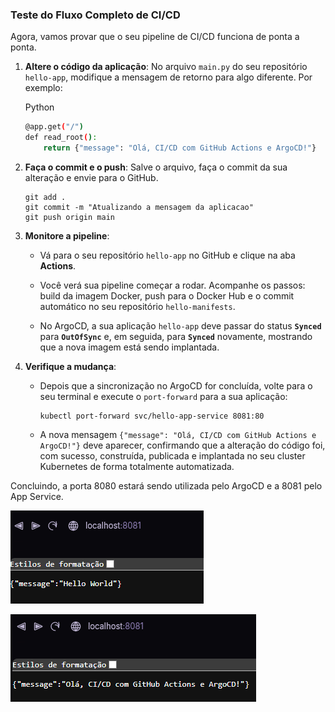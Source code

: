 ### **Teste do Fluxo Completo de CI/CD**

Agora, vamos provar que o seu pipeline de CI/CD funciona de ponta a ponta.

1. **Altere o código da aplicação**: No arquivo `main.py` do seu repositório `hello-app`, modifique a mensagem de retorno para algo diferente. Por exemplo:
    
    Python
    
    ```bash
    @app.get("/")
    def read_root():
        return {"message": "Olá, CI/CD com GitHub Actions e ArgoCD!"}
    ```
    
2. **Faça o commit e o push**: Salve o arquivo, faça o commit da sua alteração e envie para o GitHub.
    
    
    ```
    git add .
    git commit -m "Atualizando a mensagem da aplicacao"
    git push origin main
    ```
    
3. **Monitore a pipeline**:
    
    - Vá para o seu repositório `hello-app` no GitHub e clique na aba **Actions**.
        
    - Você verá sua pipeline começar a rodar. Acompanhe os passos: build da imagem Docker, push para o Docker Hub e o commit automático no seu repositório `hello-manifests`.
        
    - No ArgoCD, a sua aplicação `hello-app` deve passar do status **`Synced`** para **`OutOfSync`** e, em seguida, para **`Synced`** novamente, mostrando que a nova imagem está sendo implantada.
        
4. **Verifique a mudança**:
    
    - Depois que a sincronização no ArgoCD for concluída, volte para o seu terminal e execute o `port-forward` para a sua aplicação:
        
        
        ```
        kubectl port-forward svc/hello-app-service 8081:80
        ```
        
    - A nova mensagem `{"message": "Olá, CI/CD com GitHub Actions e ArgoCD!"}` deve aparecer, confirmando que a alteração do código foi, com sucesso, construída, publicada e implantada no seu cluster Kubernetes de forma totalmente automatizada.

Concluindo, a porta 8080 estará sendo utilizada pelo ArgoCD e a 8081 pelo App Service.


![Tela de Conclusão](Imagens/Conclusao.png)

![Tela de Conclusão 2](Imagens/Conclusao2.png)


